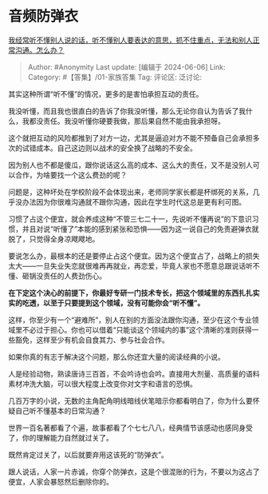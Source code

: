 # 音频防弹衣
[我经常听不懂别人说的话，听不懂别人要表达的意思，抓不住重点，无法和别人正常沟通。怎么办？](https://www.zhihu.com/question/304216098/answer/3521530599)

> Author: #Anonymity
> Last update: [编辑于 2024-06-06]
> Link:
> Category: #【答集】/01-家族答集 
> Tag: 
> 评论区:
> 泛讨论:

其实这种所谓“听不懂”的情况，更多的是害怕承担互动的责任。

我没听懂，而且我也很直白的告诉了你我没听懂，那么无论你自认为告诉了我什么，我都没责任。我没听懂你硬要我做，那后果自然不能由我承担呀。

这个就把互动的风险都推到了对方一边，尤其是逼迫对方不能不预备自己会承担多次的试错成本。自己这边则以战术的安全换了战略的不安全。

因为别人也不都是傻瓜，跟你说话这么高的成本、这么大的责任，又不是没别人可以合作，为啥要找一个这么费劲的呢？

问题是，这种坏处在学校阶段不会体现出来，老师同学家长都是杯绑死的关系，几乎没办法因为你很难沟通就不跟你沟通，因此在学生时代这总是更有利可图。

习惯了占这个便宜，就会养成这种“不管三七二十一，先说听不懂再说”的下意识习惯，并且对说“听懂了”本能的感到紧张和恐惧——因为这一说自己的免责避弹衣就脱了，只觉得全身凉飕飕地。

要说怎么办，最根本的还是要停止占这个便宜。因为这个便宜占了，战略上的损失太大——一旦失业失恋就很难再再就业，再恋爱，毕竟人家也不愿意总跟说话听不懂、砸锅没责任的人费劲伤心。

**在下定这个决心的前提下，你最好专研一门技术专长，把这个领域里的东西扎扎实实的吃透，以至于只要提到这个领域，没有可能你会“听不懂”。**

这样，你至少有一个“避难所”，别人在别的方面没法跟你沟通，至少在这个专业领域里不必过于担心。你也可以借着“只能谈这个领域内的事”这个清晰的准则获得一些豁免，这样至少有机会自食其力、参与社会合作。

如果你真的有志于解决这个问题，那么你还宜大量的阅读经典的小说。

人是经验动物，熟读唐诗三百首，不会吟诗也会吟。直接用大剂量、高质量的语料素材冲洗大脑，可以很大程度上改变你对文字和语言的恐惧。

几百万字的小说，无数的主角配角明线暗线伏笔暗示你都看明白了，你为什么要怀疑自己听不懂基本的日常沟通？

世界一百名著都看了个遍，故事都看了个七七八八，经典情节该感动也感同身受了，你的理解能力自然就过关了。

既然肯定过关了，以后就要弃用这该死的“防弹衣”。

跟人说话，人家一片赤诚，你穿个防弹衣，这是个很混账的行为，不要以为这占了便宜，人家会暴怒然后删除你的。